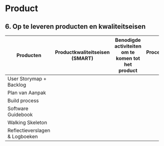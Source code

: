 # Product

## 6. Op te leveren producten en kwaliteitseisen

| Producten                      | Productkwaliteitseisen (SMART) | Benodigde activiteiten om te komen tot het product | Proceskwaliteitseisen (5W+1H)  |
| ------------------------------ |------------------------------- | ---------------------------------------- |------------- |
| User Storymap + Backlog        |                         |             |                |
| Plan van Aanpak                |                         |             |                |
| Build process                  |                         |             |                |
| Software Guidebook             |                         |             |                |
| Walking Skeleton               |                         |             |                |
| Reflectieverslagen & Logboeken |                         |             |                |

